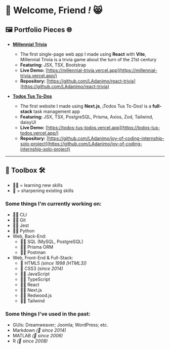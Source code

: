 # 👋 Welcome, Friend _**!**_ 😸

## 🖼️ Portfolio Pieces 🌐

- [**Millennial Trivia**](https://millennial-trivia.vercel.app/)
  - The first single-page web app I made using **React** with **Vite**, Millennial Trivia is a trivia game about the turn of the 21st century
  - **Featuring:** JSX, TSX, Bootstrap
  - **Live Demo:** [https://millennial-trivia.vercel.app](https://millennial-trivia.vercel.app/)
  - **Repository:** [https://github.com/LAdanimo/react-trivia](https://github.com/LAdanimo/react-trivia)

- [**Todos Tus To-Dos**](https://todos-tus-todos.vercel.app/)
  - The first website I made using **Next.js**, ¡Todos Tus To-Dos! is a **full-stack** task management app
  - **Featuring:** JSX, TSX, PostgreSQL, Prisma, Axios, Zod, Tailwind, daisyUI
  - **Live Demo:** [https://todos-tus-todos.vercel.app](https://todos-tus-todos.vercel.app/)
  - **Repository:** [https://github.com/LAdanimo/joy-of-coding-internship-solo-project](https://github.com/LAdanimo/joy-of-coding-internship-solo-project)

---

## 🧰 Toolbox 🛠️

- 🧑‍🏫 = learning new skills
- 🧠 = sharpening existing skills

### Some things I'm currently working on:

- 🧑‍🏫 CLI 
- 🧑‍🏫 Git 
- 🧑‍🏫 Jest 
- 🧑‍🏫 Python 
- Web, Back-End: 
  - 🧑‍🏫 SQL (MySQL, PostgreSQL) 
  - 🧑‍🏫 Prisma ORM 
  - 🧑‍🏫 Postman 
- Web, Front-End & Full-Stack:
  - 🧠 HTML5 _(since 1998 [HTML3])_ 
  - 🧠 CSS3 _(since 2014)_ 
  - 🧑‍🏫 JavaScript 
  - 🧑‍🏫 TypeScript 
  - 🧑‍🏫 React 
  - 🧑‍🏫 Next.js 
  - 🧑‍🏫 Redwood.js 
  - 🧑‍🏫 Tailwind 

### Some things I've used in the past:

- GUIs: Dreamweaver; Joomla; WordPress; etc.
- Markdown _(🧠 since 2014)_
- MATLAB _(🧠 since 2006)_
- R _(🧠 since 2008)_

